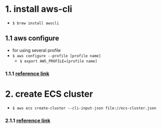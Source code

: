 # 1. install aws-cli
- `$ brew install awscli`

## 1.1 aws configure
- for using several profile
- `$ aws configure --profile [profile name]`
  - `$ export AWS_PROFILE=[profile name]`

### 1.1.1 [reference link](https://inpa.tistory.com/entry/AWS-%F0%9F%93%9A-AWS-CLI-%EC%84%A4%EC%B9%98-%EC%82%AC%EC%9A%A9%EB%B2%95-%EC%89%BD%EA%B3%A0-%EB%B9%A0%EB%A5%B4%EA%B2%8C)

# 2. create ECS cluster
- `$ aws ecs create-cluster --cli-input-json file://ecs-cluster.json`

### 2.1.1 [reference link](https://docs.aws.amazon.com/cli/latest/reference/ecs/create-cluster.html)